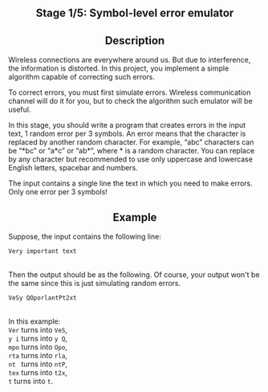 <h2 style="text-align: center;">Stage 1/5: Symbol-level error emulator</h2>

<h2 style="text-align: center;">Description</h2>

<p>Wireless connections are everywhere around us. But due to interference, the information is distorted. In this project, you implement a simple algorithm capable of correcting such errors.</p>

<p>To correct errors, you must first simulate errors. Wireless communication channel will do it for you, but to check the algorithm such emulator will be useful.</p>

<p>In this stage, you should write a program that creates errors in the input text, 1 random error per 3 symbols. An error means that the character is replaced by another random character. For example, “abc” characters can be “*bc” or “a*c” or “ab*”, where * is a random character. You can replace by any character but recommended to use only uppercase and lowercase English letters, spacebar and numbers.</p>

<p>The input contains a single line the text in which you need to make errors. Only one error per 3 symbols!</p>

<h2 style="text-align: center;">Example</h2>

<p>Suppose, the input contains the following line:</p>

<pre><code class="java">Very important text</code></pre>

<p><br>
Then the output should be as the following. Of course, your output won't be the same since this is just simulating random errors.</p>

<pre><code class="java">VeSy QOporlantPt2xt</code></pre>

<p><br>
In this example:<br>
<code class="java">Ver</code> turns into <code class="java">VeS</code>,<br>
<code class="java">y i</code> turns into <code class="java">y Q</code>,<br>
<code class="java">mpo</code> turns into <code class="java">Opo</code>,<br>
<code class="java">rta</code> turns into <code class="java">rla</code>,<br>
<code class="java">nt </code> turns into <code class="java">ntP</code>,<br>
<code class="java">tex</code> turns into <code class="java">t2x</code>,<br>
<code class="java">t</code> turns into <code class="java">t</code>.</p>